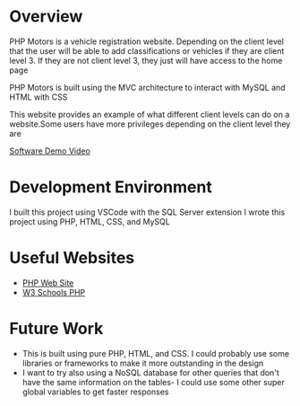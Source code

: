 # Overview
PHP Motors is a vehicle registration website. Depending on the client level that the user will be able to add classifications or vehicles if they are client level 3. If they are not client level 3, they just will have access to the home page

PHP Motors is built using the MVC architecture to interact with MySQL and HTML with CSS

This website provides an example of what different client levels can do on a website.Some users have more privileges depending on the client level they are

[Software Demo Video](https://www.youtube.com/watch?v=znVdJJ8-74g)

# Development Environment

I built this project using VSCode with the SQL Server extension
I wrote this project using PHP, HTML, CSS, and MySQL

# Useful Websites


- [PHP Web Site](https://www.php.net/)
- [W3 Schools PHP](https://www.w3schools.com/php/)

# Future Work

- This is built using pure PHP, HTML, and CSS. I could probably use some libraries or frameworks to make it more outstanding in the design
- I want to try also using a NoSQL database for other queries that don't have the same information on the tables- I could use some other super global variables to get faster responses
